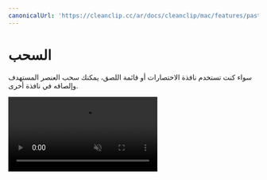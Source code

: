 ```yaml
---
canonicalUrl: 'https://cleanclip.cc/ar/docs/cleanclip/mac/features/pastestack-drag'
---
```


# السحب

سواء كنت تستخدم نافذة الاختصارات أو قائمة اللصق، يمكنك سحب العنصر المستهدف وإلصاقه في نافذة أخرى.

<video autoplay muted loop>
    <source src="/videos/pastestack-drag.mp4" type="video/mp4">
    <iframe src="/videos/pastestack-drag.mp4" scrolling="no" border="0" frameborder="0" allow="autoplay; encrypted-media" allowfullscreen></iframe>
</video>